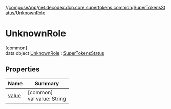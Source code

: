 //[composeApp](../../../../index.md)/[net.decodex.dcp.core.supertokens.common](../../index.md)/[SuperTokensStatus](../index.md)/[UnknownRole](index.md)

# UnknownRole

[common]\
data object [UnknownRole](index.md) : [SuperTokensStatus](../index.md)

## Properties

| Name | Summary |
|---|---|
| [value](../value.md) | [common]<br>val [value](../value.md): [String](https://kotlinlang.org/api/latest/jvm/stdlib/kotlin/-string/index.html) |

